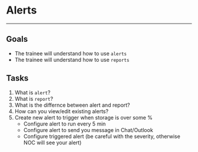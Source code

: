 # Alerts
---
## Goals
- The trainee will understand how to use `alerts`
- The trainee will understand how to use `reports`

## Tasks
1. What is `alert`?
1. What is `report`?
1. What is the differnce between alert and report?
1. How can you view/edit existing alerts?
1. Create new alert to trigger when storage is over some % 
      * Configure alert to run every 5 min
      * Configure alert to send you message in Chat/Outlook
      * Configure triggered alert (be careful with the severity, otherwise NOC will see your alert)
